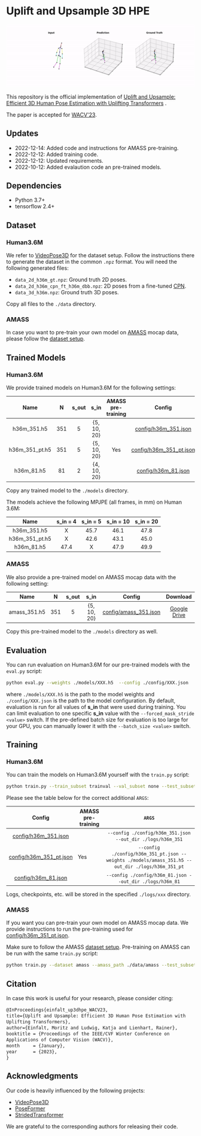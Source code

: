 # Uplift and Upsample 3D HPE

![Example](examples/example.gif)

This repository is the official implementation
of [Uplift and Upsample: Efficient 3D Human Pose Estimation with Uplifting Transformers](https://arxiv.org/abs/2210.06110)
.

The paper is accepted for [WACV'23](https://wacv2023.thecvf.com).

## Updates

* 2022-12-14: Added code and instructions for AMASS pre-training.
* 2022-12-12: Added training code.
* 2022-12-12: Updated requirements.
* 2022-10-12: Added evalaution code an pre-trained models.

## Dependencies

* Python 3.7+
* tensorflow 2.4+

## Dataset

### Human3.6M

We refer to [VideoPose3D](https://github.com/facebookresearch/VideoPose3D/blob/master/DATASETS.md) for the dataset
setup.
Follow the instructions there to generate the dataset in the common  `.npz` format.
You will need the following generated files:

* `data_2d_h36m_gt.npz`: Ground truth 2D poses.
* `data_2d_h36m_cpn_ft_h36m_dbb.npz`: 2D poses from a fine-tuned [CPN](https://github.com/GengDavid/pytorch-cpn).
* `data_3d_h36m.npz`: Ground truth 3D poses.

Copy all files to the `./data` directory.

### AMASS
In case you want to pre-train your own model on [AMASS](https://github.com/nghorbani/amass) mocap data, please follow the [dataset setup](./data/DATASET.md#amass).

## Trained Models

### Human3.6M

We provide trained models on Human3.6M for the following settings:

|      Name      |  N  |  s_out  |     s_in      | AMASS pre-training |                       Config                       |                                               Download                                                |
|:--------------:|:---:|:-------:|:-------------:|:------------------:|:--------------------------------------------------:|:-----------------------------------------------------------------------------------------------------:|
|  h36m_351.h5   | 351 |    5    |  {5, 10, 20}  |                    |    [config/h36m_351.json](config/h36m_351.json)    |  [Google Drive](https://drive.google.com/file/d/1tzDf2IiTQDmsHiNQLmrPlFwN4arGUORa/view?usp=sharing)   |
| h36m_351_pt.h5 | 351 |    5    |  {5, 10, 20}  |        Yes         | [config/h36m_351_pt.json](config/h36m_351_pt.json) |  [Google Drive](https://drive.google.com/file/d/1pVGmA5x23y-cmRfntbkWJIODv_yNqHfJ/view?usp=sharing)   |
|   h36m_81.h5   | 81  |    2    |  {4, 10, 20}  |                    | [config/h36m_81.json](config/h36m_81.json)         |    [Google Drive](https://drive.google.com/file/d/1Gba54Tf86YNEhSkLEl48miJvzWy8HQS3/view?usp=sharing) |

Copy any trained model to the `./models` directory.

The models achieve the following MPJPE (all frames, in mm) on Human 3.6M:

|      Name      | s_in = 4 | s_in = 5 | s_in = 10 | s_in = 20 |
|:--------------:|:--------:|:--------:|:---------:|:---------:|
|  h36m_351.h5   |    X     |   45.7   |   46.1    |   47.8    |
| h36m_351_pt.h5 |    X     |   42.6   |   43.1    |   45.0    |
|   h36m_81.h5   |   47.4   |    X     |   47.9    |   49.9    |

### AMASS

We also provide a pre-trained model on AMASS mocap data with the following setting:

|     Name     |  N  |  s_out  |     s_in      |                     Config                     |                                               Download                                                |
|:------------:|:---:|:-------:|:-------------:|:----------------------------------------------:|:-----------------------------------------------------------------------------------------------------:|
| amass_351.h5 | 351 |    5    |  {5, 10, 20}  | [config/amass_351.json](config/amass_351.json) |  [Google Drive](https://drive.google.com/file/d/14-RddCHE8hngwbSNobd4IEuxLZNM52rg/view?usp=sharing)   |

Copy this pre-trained model to the `./models` directory as well.

## Evaluation

You can run evaluation on Human3.6M for our pre-trained models with the `eval.py` script:

```bash
python eval.py --weights ./models/XXX.h5  --config ./config/XXX.json
```

where `./models/XXX.h5` is the path to the model weights and `./config/XXX.json` is the path to the model configuration.
By default, evaluation is run for all values of **s_in** that were used during training.
You can limit evaluation to one specific **s_in** value with the `--forced_mask_stride <value>` switch.
If the pre-defined batch size for evaluation is too large for your GPU, you can manually lower it with
the `--batch_size <value>` switch.

## Training

### Human3.6M

You can train the models on Human3.6M yourself with the `train.py` script:

```bash
python train.py --train_subset trainval --val_subset none --test_subset test [ARGS]
```

Please see the table below for the correct additional `ARGS`:

|                       Config                       | AMASS pre-training |                                              `ARGS`                                               |
|:--------------------------------------------------:|--------------------|:-------------------------------------------------------------------------------------------------:|
|    [config/h36m_351.json](config/h36m_351.json)    |                    |                    `--config ./config/h36m_351.json --out_dir ./logs/h36m_351`                    |
| [config/h36m_351_pt.json](config/h36m_351_pt.json) | Yes                | `--config ./config/h36m_351_pt.json --weights ./models/amass_351.h5 --out_dir ./logs/h36m_351_pt` |
|     [config/h36m_81.json](config/h36m_81.json)     |                    |                     `--config ./config/h36m_81.json --out_dir ./logs/h36m_81`                     |

Logs, checkpoints, etc. will be stored in the specified `./logs/xxx` directory.

### AMASS

If you want you can pre-train your own model on AMASS mocap data. 
We provide instructions to run the pre-training used for [config/h36m_351_pt.json](config/h36m_351_pt.json).

Make sure to follow the AMASS [dataset setup](./data/DATASET.md#amass). Pre-training on AMASS can be run with the same `train.py` script:

```bash
python train.py --dataset amass --amass_path ./data/amass --test_subset none  --config ./config/amass_351.json  --out_dir ./logs/amass_351
```

## Citation

In case this work is useful for your research, please consider citing:

    @InProceedings{einfalt_up3dhpe_WACV23,
    title={Uplift and Upsample: Efficient 3D Human Pose Estimation with Uplifting Transformers},
    author={Einfalt, Moritz and Ludwig, Katja and Lienhart, Rainer},
    booktitle = {Proceedings of the IEEE/CVF Winter Conference on Applications of Computer Vision (WACV)},
    month     = {January},
    year      = {2023},
    }

## Acknowledgments

Our code is heavily influenced by the following projects:

* [VideoPose3D](https://github.com/facebookresearch/VideoPose3D)
* [PoseFormer](https://github.com/zczcwh/PoseFormer)
* [StridedTransformer](https://github.com/Vegetebird/StridedTransformer-Pose3D)

We are grateful to the corresponding authors for releasing their code.
